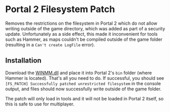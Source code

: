 # Portal 2 Filesystem Patch
Removes the restrictions on the filesystem in Portal 2 which do not allow writing outside of the game directory, which was added as part of a security update. Unfortunately as a side effect, this made it inconvenient for tools such as Hammer, as maps couldn't be compiled outside of the game folder (resulting in a `Can't create LogFile` error).

## Installation
Download the [WINMM.dll](https://github.com/ficool2/portal2_filesystem_patch/releases) and place it into Portal 2's `bin` folder (where Hammer is located). That's all you need to do. If successful, you should see `[FS_PATCH] Successfully patched unrestricted filesystem` in the console output, and files should now successfully write outside of the game folder.

The patch will only load in tools and it will not be loaded in Portal 2 itself, so this is safe to use for multiplayer.